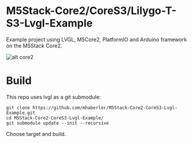 # M5Stack-Core2/CoreS3/Lilygo-T-S3-Lvgl-Example
 Example project using LVGL, M5Core2, PlatformIO and Arduino framework on the M5Stack Core2.

![alt core2](https://i.imgur.com/bSeJPyV.png)


# Build
This repo uses lvgl as a git submodule:

````
git clone https://github.com/mhaberler/M5Stack-Core2-CoreS3-Lvgl-Example.git
cd M5Stack-Core2-CoreS3-Lvgl-Example/
git submodule update --init --recursive

````
Choose target and build.

